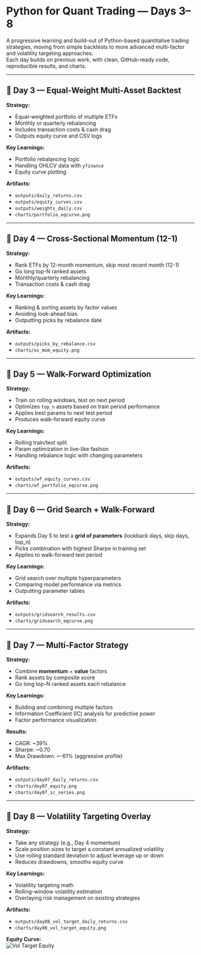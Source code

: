 # Python for Quant Trading — Days 3–8

A progressive learning and build-out of Python-based quantitative trading strategies, moving from simple backtests to more advanced multi-factor and volatility targeting approaches.  
Each day builds on previous work, with clean, GitHub-ready code, reproducible results, and charts.

---

## 📅 Day 3 — Equal-Weight Multi-Asset Backtest

**Strategy:**  
- Equal-weighted portfolio of multiple ETFs  
- Monthly or quarterly rebalancing  
- Includes transaction costs & cash drag  
- Outputs equity curve and CSV logs  

**Key Learnings:**  
- Portfolio rebalancing logic  
- Handling OHLCV data with `yfinance`  
- Equity curve plotting  

**Artifacts:**  
- `outputs/daily_returns.csv`  
- `outputs/equity_curves.csv`  
- `outputs/weights_daily.csv`  
- `charts/portfolio_eqcurve.png`  

---

## 📅 Day 4 — Cross-Sectional Momentum (12-1)

**Strategy:**  
- Rank ETFs by 12-month momentum, skip most recent month (12-1)  
- Go long top-N ranked assets  
- Monthly/quarterly rebalancing  
- Transaction costs & cash drag  

**Key Learnings:**  
- Ranking & sorting assets by factor values  
- Avoiding look-ahead bias  
- Outputting picks by rebalance date  

**Artifacts:**  
- `outputs/picks_by_rebalance.csv`  
- `charts/xs_mom_equity.png`

---

## 📅 Day 5 — Walk-Forward Optimization

**Strategy:**  
- Train on rolling windows, test on next period  
- Optimizes `top_n` assets based on train period performance  
- Applies best params to next test period  
- Produces walk-forward equity curve  

**Key Learnings:**  
- Rolling train/test split  
- Param optimization in live-like fashion  
- Handling rebalance logic with changing parameters  

**Artifacts:**  
- `outputs/wf_equity_curves.csv`  
- `charts/wf_portfolio_eqcurve.png`

---

## 📅 Day 6 — Grid Search + Walk-Forward

**Strategy:**  
- Expands Day 5 to test a **grid of parameters** (lookback days, skip days, top_n)  
- Picks combination with highest Sharpe in training set  
- Applies to walk-forward test period  

**Key Learnings:**  
- Grid search over multiple hyperparameters  
- Comparing model performance via metrics  
- Outputting parameter tables  

**Artifacts:**  
- `outputs/gridsearch_results.csv`  
- `charts/gridsearch_eqcurve.png`

---

## 📅 Day 7 — Multi-Factor Strategy

**Strategy:**  
- Combine **momentum** + **value** factors  
- Rank assets by composite score  
- Go long top-N ranked assets each rebalance  

**Key Learnings:**  
- Building and combining multiple factors  
- Information Coefficient (IC) analysis for predictive power  
- Factor performance visualization  

**Results:**  
- CAGR: ~39%  
- Sharpe: ~0.70  
- Max Drawdown: ~-61% (aggressive profile)  

**Artifacts:**  
- `outputs/day07_daily_returns.csv`  
- `charts/day07_equity.png`  
- `charts/day07_ic_series.png`

---

## 📅 Day 8 — Volatility Targeting Overlay

**Strategy:**  
- Take any strategy (e.g., Day 4 momentum)  
- Scale position sizes to target a constant annualized volatility  
- Use rolling standard deviation to adjust leverage up or down  
- Reduces drawdowns, smooths equity curve  

**Key Learnings:**  
- Volatility targeting math  
- Rolling-window volatility estimation  
- Overlaying risk management on existing strategies  

**Artifacts:**  
- `outputs/day08_vol_target_daily_returns.csv`  
- `charts/day08_vol_target_equity.png`  

**Equity Curve:**  
![Vol Target Equity](charts/day08_vol_target_equity.png)

